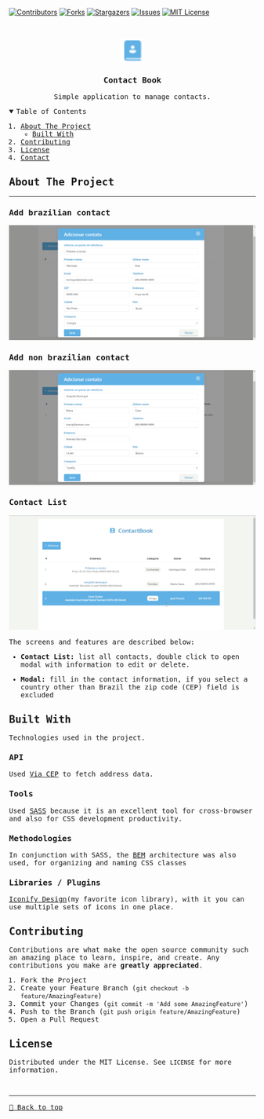 [![Contributors][contributors-shield]][contributors-url]
[![Forks][forks-shield]][forks-url]
[![Stargazers][stars-shield]][stars-url]
[![Issues][issues-shield]][issues-url]
[![MIT License][license-shield]][license-url]

<!-- PROJECT LOGO -->
<br />
<samp>
<p align="center">
  <a href="https://contactbook-two.vercel.app/">
    <img src="./logo.svg" alt="Logo" width="50">
  </a>

  <h3 align="center">Contact Book</h3>

  <p align="center">
    Simple application to manage contacts.
  </p>
</p>

<!-- TABLE OF CONTENTS -->
<details open="open">
  <summary>Table of Contents</summary>
  <ol>
    <li>
      <a href="#about-the-project">About The Project</a>
      <ul>
        <li><a href="#built-with">Built With</a></li>
      </ul>
    </li>
    <li><a href="#contributing">Contributing</a></li>
    <li><a href="#license">License</a></li>
    <li><a href="#contact">Contact</a></li>
  </ol>
</details>

<!-- ABOUT THE PROJECT -->

## About The Project

<hr>

### Add brazilian contact

[![Preview][product-screenshot]](https://contactbook-two.vercel.app/)

### Add non brazilian contact

[![Preview][product-screenshot2]](https://contactbook-two.vercel.app/)

### Contact List

[![Preview][product-screenshot3]](https://contactbook-two.vercel.app/)

The screens and features are described below:

- **Contact List:** list all contacts, double click to open modal with information to edit or delete.

- **Modal:** fill in the contact information, if you select a country other than Brazil the zip code (CEP) field is excluded

## Built With

Technologies used in the project.

### API

Used [Via CEP](https://viacep.com.br/) to fetch address data.

### Tools

Used [SASS](https://sass-lang.com/) because it is an excellent tool for cross-browser and also for CSS development productivity.

### Methodologies

In conjunction with SASS, the [BEM](https://getbem.com/introduction/) architecture was also used, for organizing and naming CSS classes

### Libraries / Plugins

[Iconify Design](https://iconify.design/)(my favorite icon library), with it you can use multiple sets of icons in one place.

<!-- CONTRIBUTING -->

## Contributing

Contributions are what make the open source community such an amazing place to learn, inspire, and create. Any contributions you make are **greatly appreciated**.

1. Fork the Project
2. Create your Feature Branch (`git checkout -b feature/AmazingFeature`)
3. Commit your Changes (`git commit -m 'Add some AmazingFeature'`)
4. Push to the Branch (`git push origin feature/AmazingFeature`)
5. Open a Pull Request

<!-- LICENSE -->

## License

Distributed under the MIT License. See `LICENSE` for more information.


<!-- MARKDOWN LINKS & IMAGES -->
<!-- https://www.markdownguide.org/basic-syntax/#reference-style-links -->

[contributors-shield]: https://img.shields.io/github/contributors/SilasRodrigues19/ContactBook.svg?style=for-the-badge
[contributors-url]: https://github.com/SilasRodrigues19/ContactBook/graphs/contributors
[forks-shield]: https://img.shields.io/github/forks/SilasRodrigues19/ContactBook.svg?style=for-the-badge
[forks-url]: https://github.com/SilasRodrigues19/ContactBook/network/members
[stars-shield]: https://img.shields.io/github/stars/SilasRodrigues19/ContactBook.svg?style=for-the-badge
[stars-url]: https://github.com/SilasRodrigues19/ContactBook/stargazers
[issues-shield]: https://img.shields.io/github/issues/SilasRodrigues19/ContactBook.svg?style=for-the-badge
[issues-url]: https://github.com/SilasRodrigues19/ContactBook/issues
[license-shield]: https://img.shields.io/github/license/SilasRodrigues19/ContactBook.svg?style=for-the-badge
[license-url]: https://github.com/SilasRodrigues19/ContactBook/blob/master/LICENSE
[product-screenshot]: ./screenshots/preview.png
[product-screenshot2]: ./screenshots/preview2.png
[product-screenshot3]: ./screenshots/preview3.png
[license-url]: https://github.com/SilasRodrigues19/ContactBook/blob/master/LICENSE

<br><hr>
[🔼 Back to top](#Contact-Book)
